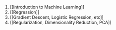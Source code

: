 1. [[Introduction to Machine Learning]]
2. [[Regression]]
3. [[Gradient Descent, Logistic Regression, etc]]
4. [[Regularization, Dimensionality Reduction, PCA]]